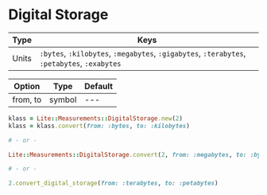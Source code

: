 # Digital Storage

Type | Keys
--- | ---
Units | `:bytes`, `:kilobytes`, `:megabytes`, `:gigabytes`, `:terabytes`, `:petabytes`, `:exabytes`

Option | Type | Default
--- | --- | ---
from, to | symbol | ---

```ruby
klass = Lite::Measurements::DigitalStorage.new(2)
klass = klass.convert(from: :bytes, to: :kilobytes)

# - or -

Lite::Measurements::DigitalStorage.convert(2, from: :megabytes, to: :bytes)

# - or -

2.convert_digital_storage(from: :terabytes, to: :petabytes)
```
